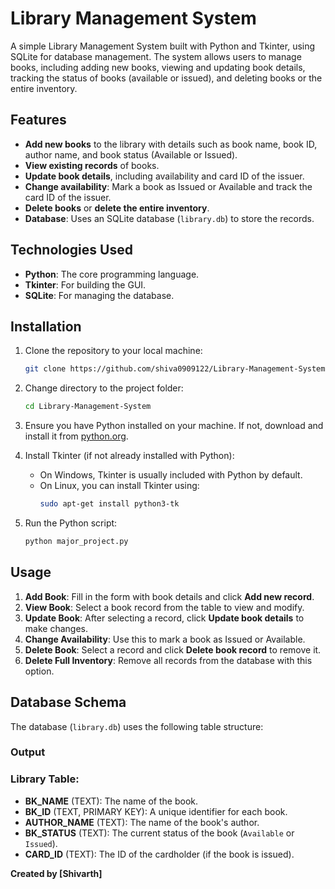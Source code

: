 # Library Management System

A simple Library Management System built with Python and Tkinter, using SQLite for database management. The system allows users to manage books, including adding new books, viewing and updating book details, tracking the status of books (available or issued), and deleting books or the entire inventory.

## Features

- **Add new books** to the library with details such as book name, book ID, author name, and book status (Available or Issued).
- **View existing records** of books.
- **Update book details**, including availability and card ID of the issuer.
- **Change availability**: Mark a book as Issued or Available and track the card ID of the issuer.
- **Delete books** or **delete the entire inventory**.
- **Database**: Uses an SQLite database (`library.db`) to store the records.

## Technologies Used

- **Python**: The core programming language.
- **Tkinter**: For building the GUI.
- **SQLite**: For managing the database.

## Installation

1. Clone the repository to your local machine:
   ```bash
   git clone https://github.com/shiva0909122/Library-Management-System.git
   ```

2. Change directory to the project folder:
   ```bash
   cd Library-Management-System
   ```

3. Ensure you have Python installed on your machine. If not, download and install it from [python.org](https://www.python.org/).

4. Install Tkinter (if not already installed with Python):
   - On Windows, Tkinter is usually included with Python by default.
   - On Linux, you can install Tkinter using:
     ```bash
     sudo apt-get install python3-tk
     ```

5. Run the Python script:
   ```bash
   python major_project.py
   ```

## Usage

1. **Add Book**: Fill in the form with book details and click **Add new record**.
2. **View Book**: Select a book record from the table to view and modify.
3. **Update Book**: After selecting a record, click **Update book details** to make changes.
4. **Change Availability**: Use this to mark a book as Issued or Available.
5. **Delete Book**: Select a record and click **Delete book record** to remove it.
6. **Delete Full Inventory**: Remove all records from the database with this option.

## Database Schema

The database (`library.db`) uses the following table structure:

### Output


### Library Table:
- **BK_NAME** (TEXT): The name of the book.
- **BK_ID** (TEXT, PRIMARY KEY): A unique identifier for each book.
- **AUTHOR_NAME** (TEXT): The name of the book's author.
- **BK_STATUS** (TEXT): The current status of the book (`Available` or `Issued`).
- **CARD_ID** (TEXT): The ID of the cardholder (if the book is issued).

**Created by [Shivarth]**
```
